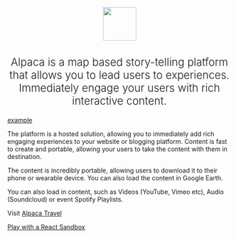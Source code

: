 <p align="center">
  <img src="https://developer.alpacamaps.com/_media/logo.svg" width="75" height="75" />
</p>
<h2 style="font-weight:300; font-size:1.5rem; text-align: center;">
Alpaca is a map based story-telling platform that allows you to lead users to
experiences. Immediately engage your users with rich interactive content.
</h2>

[example](https://embed.alpacamaps.com/journey/2181f781-95f5-11e8-a4a7-024bc0398b11/default ":include :type=iframe width=100% height=500px")

The platform is a hosted solution, allowing you to immediately add rich
engaging experiences to your website or blogging platform. Content is fast to
create and portable, allowing your users to take the content with them in
destination.

The content is incredibly portable, allowing users to download it to their
phone or wearable device. You can also load the content in Google Earth.

You can also load in content, such as Videos (YouTube, Vimeo etc), Audio
(Soundcloud) or event Spotify Playlists.

Visit [Alpaca Travel](https://alpaca.travel)

[Play with a React Sandbox](https://codesandbox.io/s/alpaca-toolkit-react-basic-1jxor-1jxor?file=/src/use-view.tsx)
